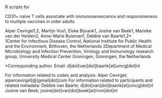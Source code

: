 R scripts for

CD31+ naïve T cells associate with immunosenescence and responsiveness to multiple vaccines in older adults

Alper Cevirgel1,2, Martijn Vos1, Elske Bijvank1, Josine van Beek1, Marieke van der Heiden2, Anne-Marie Buisman1, Debbie van Baarle1,2*  
1Center for Infectious Disease Control, National Institute for Public Health and the Environment, Bilthoven, the Netherlands
2Department of Medical Microbiology and Infection Prevention, Virology and Immunology research group, University Medical Center Groningen, Groningen, the Netherlands

*Corresponding author. Email: d[dot]van[dot]baarle[at]umcg[dot]nl

For information related to codes and analysis: Alper Cevirgel; alpercevirgel[@]gmail[dot]com
For information related to participants and related metadata: Debbie van Baarle; d[dot]van[dot]baarle[at]umcg[dot]nl Josine van Beek; josine[dot]van[dot]beek[at]rivm[dot]nl



